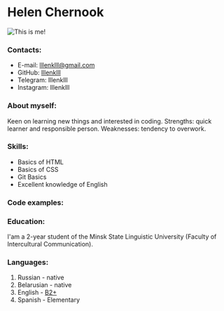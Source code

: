# Helen Chernook
![This is me!](https://github.com/lllenklll/rsschool-cv/blob/gh-pages/photo_2021-12-26_22-42-43.jpg)
### Contacts:
- E-mail: lllenklll@gmail.com
- GitHub: [lllenklll](https://github.com/lllenklll)
- Telegram: lllenklll
- Instagram: lllenklll
### About myself:
Keen on learning new things and interested in coding. 
Strengths: quick learner and responsible person. 
Weaknesses: tendency to overwork.
### Skills:
- Basics of HTML
- Basics of CSS
- Git Basics
- Excellent knowledge of English
### Code examples:

### Education:
I'am a 2-year student of the Minsk State Linguistic University (Faculty of Intercultural Communication).
### Languages:
1. Russian - native
2. Belarusian - native
3. English - [B2+](https://training.epam.com/UserProfile#!/Main/?lang=ru)
4. Spanish - Elementary
